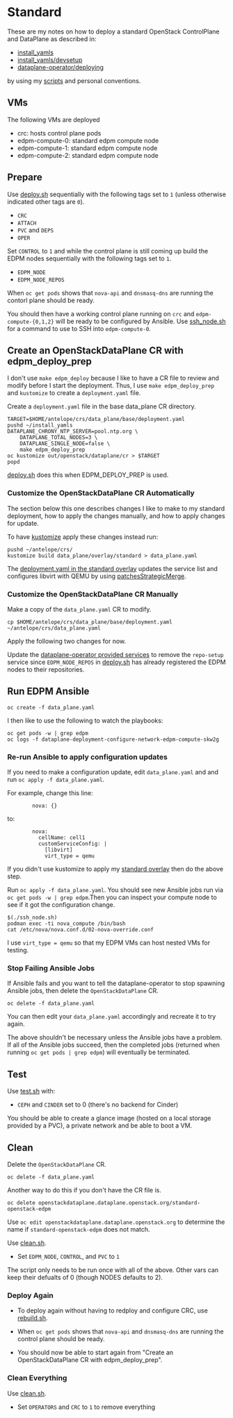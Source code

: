 # Standard

These are my notes on how to deploy a standard OpenStack ControlPlane
and DataPlane as described in:

- [install_yamls](https://github.com/openstack-k8s-operators/install_yamls/tree/main#deploy-dev-env-using-crc-edpm-nodes-with-isolated-networks)
- [install_yamls/devsetup](https://github.com/openstack-k8s-operators/install_yamls/tree/main/devsetup)
- [dataplane-operator/deploying](https://openstack-k8s-operators.github.io/dataplane-operator/deploying/)

by using my [scripts](../scripts) and personal conventions.

## VMs

The following VMs are deployed

- crc: hosts control plane pods
- edpm-compute-0: standard edpm compute node
- edpm-compute-1: standard edpm compute node
- edpm-compute-2: standard edpm compute node

## Prepare

Use [deploy.sh](../scripts/deploy.sh) sequentially with the following
tags set to `1` (unless otherwise indicated other tags are `0`).

- `CRC`
- `ATTACH`
- `PVC` and `DEPS`
- `OPER`

Set `CONTROL` to `1` and while the control plane is still coming up
build the EDPM nodes sequentially with the following tags set to `1`.

- `EDPM_NODE`
- `EDPM_NODE_REPOS`

When `oc get pods` shows that `nova-api` and `dnsmasq-dns` are running
the contorl plane should be ready.

You should then have a working control plane running on `crc`
and `edpm-compute-{0,1,2}` will be ready to be configured by Ansible.
Use [ssh_node.sh](../scripts/ssh_node.sh) for a command to use
to SSH into `edpm-compute-0`.

## Create an OpenStackDataPlane CR with edpm_deploy_prep

I don't use `make edpm_deploy` because I like to have a CR file to
review and modify before I start the deployment. Thus, I use `make
edpm_deploy_prep` and `kustomize` to create a `deployment.yaml` file.

Create a `deployment.yaml` file in the base data_plane CR directory.
```
TARGET=$HOME/antelope/crs/data_plane/base/deployment.yaml
pushd ~/install_yamls
DATAPLANE_CHRONY_NTP_SERVER=pool.ntp.org \
    DATAPLANE_TOTAL_NODES=3 \
    DATAPLANE_SINGLE_NODE=false \
    make edpm_deploy_prep
oc kustomize out/openstack/dataplane/cr > $TARGET
popd
```

[deploy.sh](../scripts/deploy.sh) does this when EDPM_DEPLOY_PREP is used.

### Customize the OpenStackDataPlane CR Automatically

The section below this one describes changes I like to make to my
standard deployment, how to apply the changes manually, and how to
apply changes for update.

To have [kustomize](https://kustomize.io/) apply these changes instead
run:
```
pushd ~/antelope/crs/
kustomize build data_plane/overlay/standard > data_plane.yaml
```
The
[deployment.yaml in the standard overlay](../crs/data_plane/overlay/standard/deployment.yaml)
updates the service list and configures libvirt with QEMU by using
[patchesStrategicMerge](https://kubectl.docs.kubernetes.io/references/kustomize/builtins/#_patchesstrategicmerge_).

### Customize the OpenStackDataPlane CR Manually

Make a copy of the `data_plane.yaml` CR to modify.
```
cp $HOME/antelope/crs/data_plane/base/deployment.yaml ~/antelope/crs/data_plane.yaml
```

Apply the following two changes for now.

Update the
[dataplane-operator provided services](https://openstack-k8s-operators.github.io/dataplane-operator/composable_services/#dataplane-operator-provided-services)
to remove the `repo-setup` service since `EDPM_NODE_REPOS`
in [deploy.sh](../scripts/deploy.sh) has already registered the EDPM
nodes to their repositories.

## Run EDPM Ansible
```
oc create -f data_plane.yaml
```
I then like to use the following to watch the playbooks:
```
oc get pods -w | grep edpm
oc logs -f dataplane-deployment-configure-network-edpm-compute-skw2g
```

### Re-run Ansible to apply configuration updates

If you need to make a configuration update, edit `data_plane.yaml` and
and run `oc apply -f data_plane.yaml`.

For example, change this line:
```
        nova: {}
```
to:
```
        nova:
          cellName: cell1
          customServiceConfig: |
            [libvirt]
            virt_type = qemu
```
If you didn't use kustomize to apply my
[standard overlay](../crs/data_plane/overlay/standard/deployment.yaml)
then do the above step.

Run `oc apply -f data_plane.yaml`. You should see new Ansible jobs run
via `oc get pods -w | grep edpm`.Then you can inspect your compute
node to see if it got the configuration change.
```
$(./ssh_node.sh)
podman exec -ti nova_compute /bin/bash
cat /etc/nova/nova.conf.d/02-nova-override.conf
```
I use `virt_type = qemu` so that my EDPM VMs can host nested VMs for testing.

### Stop Failing Ansible Jobs

If Ansible fails and you want to tell the dataplane-operator to stop
spawning Ansible jobs, then delete the `OpenStackDataPlane` CR.
```
oc delete -f data_plane.yaml
```
You can then edit your `data_plane.yaml` accordingly and recreate it to
try again.

The above shouldn't be necessary unless the Ansible jobs have a
problem. If all of the Ansible jobs succeed, then the completed
jobs (returned when running `oc get pods | grep edpm`) will eventually
be terminated.

## Test

Use [test.sh](../scripts/test.sh) with:

- `CEPH` and `CINDER` set to 0 (there's no backend for Cinder)

You should be able to create a glance image (hosted on a local storage
provided by a PVC), a private network and be able to boot a VM.

## Clean

Delete the `OpenStackDataPlane` CR.
```
oc delete -f data_plane.yaml
```
Another way to do this if you don't have the CR file is.
```
oc delete openstackdataplane.dataplane.openstack.org/standard-openstack-edpm
```
Use `oc edit openstackdataplane.dataplane.openstack.org` to determine
the name if `standard-openstack-edpm` does not match.

Use [clean.sh](../scripts/clean.sh).

- Set `EDPM_NODE`, `CONTROL`, and `PVC` to `1`

The script only needs to be run once with all of the above.
Other vars can keep their defualts of 0 (though NODES defaults to 2).

### Deploy Again

- To deploy again without having to redploy and configure CRC,
  use [rebuild.sh](../scripts/rebuild.sh).

- When `oc get pods` shows that `nova-api` and `dnsmasq-dns` are
  running the control plane should be ready.

- You should now be able to start again from "Create an
  OpenStackDataPlane CR with edpm_deploy_prep".

### Clean Everything

Use [clean.sh](../scripts/clean.sh).

- Set `OPERATORS` and `CRC` to `1` to remove everything
